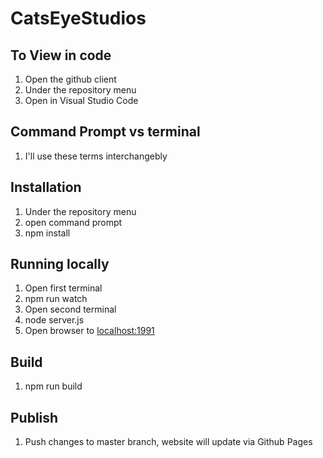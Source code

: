 # CatsEyeStudios

## To View in code
1. Open the github client
2. Under the repository menu
3. Open in Visual Studio Code

## Command Prompt vs terminal
1. I'll use these terms interchangebly 

## Installation

1. Under the repository menu
2. open command prompt
3. npm install 

## Running locally

1.  Open first terminal
2.  npm run watch
3.  Open second terminal
4.  node server.js
5.  Open browser to [localhost:1991](http://127.0.0.1:1991/)

## Build

1.  npm run build

## Publish

1.  Push changes to master branch, website will update via Github Pages

